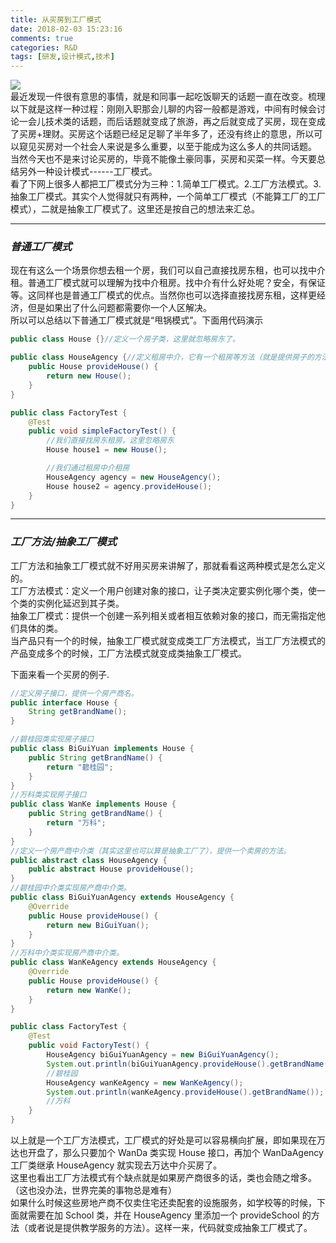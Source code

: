 ```yaml
---
title: 从买房到工厂模式
date: 2018-02-03 15:23:16
comments: true
categories: R&D
tags: [研发,设计模式,技术]
---
```

![](http://wx1.sinaimg.cn/mw690/ad108d28gy1fo3lzxi20ij20dw092dgt.jpg)  
最近发现一件很有意思的事情，就是和同事一起吃饭聊天的话题一直在改变。梳理以下就是这样一种过程：刚刚入职那会儿聊的内容一般都是游戏，中间有时候会讨论一会儿技术类的话题，而后话题就变成了旅游，再之后就变成了买房，现在变成了买房+理财。买房这个话题已经足足聊了半年多了，还没有终止的意思，所以可以窥见买房对一个社会人来说是多么重要，以至于能成为这么多人的共同话题。  
当然今天也不是来讨论买房的，毕竟不能像土豪同事，买房和买菜一样。今天要总结另外一种设计模式------工厂模式。  
看了下网上很多人都把工厂模式分为三种：1.简单工厂模式。2.工厂方法模式。3.抽象工厂模式。其实个人觉得就只有两种，一个简单工厂模式（不能算工厂的工厂模式），二就是抽象工厂模式了。这里还是按自己的想法来汇总。<!--more-->  

---
### *普通工厂模式*
现在有这么一个场景你想去租一个房，我们可以自己直接找房东租，也可以找中介租。普通工厂模式就可以理解为找中介租房。找中介有什么好处呢？安全，有保证等。这同样也是普通工厂模式的优点。当然你也可以选择直接找房东租，这样更经济，但是如果出了什么问题都需要你一个人区解决。  
所以可以总结以下普通工厂模式就是“甩锅模式”。下面用代码演示  
```java
public class House {}//定义一个房子类，这里就忽略房东了。

public class HouseAgency {//定义租房中介，它有一个租房等方法（就是提供房子的方法）
    public House provideHouse() {
        return new House();
    }
}

public class FactoryTest {
    @Test
    public void simpleFactoryTest() {
        //我们直接找房东租房，这里忽略房东
        House house1 = new House();

        //我们通过租房中介租房
        HouseAgency agency = new HouseAgency();
        House house2 = agency.provideHouse();
    }
}
```
---
### *工厂方法/抽象工厂模式*
工厂方法和抽象工厂模式就不好用买房来讲解了，那就看看这两种模式是怎么定义的。  
工厂方法模式：定义一个用户创建对象的接口，让子类决定要实例化哪个类，使一个类的实例化延迟到其子类。  
抽象工厂模式：提供一个创建一系列相关或者相互依赖对象的接口，而无需指定他们具体的类。  
当产品只有一个的时候，抽象工厂模式就变成类工厂方法模式，当工厂方法模式的产品变成多个的时候，工厂方法模式就变成类抽象工厂模式。 
 
 下面来看一个买房的例子.
```java
//定义房子接口，提供一个房产商名。
public interface House {
    String getBrandName();
}

//碧桂园类实现房子接口
public class BiGuiYuan implements House {
    public String getBrandName() {
        return "碧桂园";
    }
}
//万科类实现房子接口
public class WanKe implements House {
    public String getBrandName() {
        return "万科";
    }
}
//定义一个房产商中介类（其实这里也可以算是抽象工厂了），提供一个卖房的方法。
public abstract class HouseAgency {
    public abstract House provideHouse();
}
//碧桂园中介类实现房产商中介类。
public class BiGuiYuanAgency extends HouseAgency {
    @Override
    public House provideHouse() {
        return new BiGuiYuan();
    }
}
//万科中介类实现房产商中介类。
public class WanKeAgency extends HouseAgency {
    @Override
    public House provideHouse() {
        return new WanKe();
    }
}

public class FactoryTest {
    @Test
    public void FactoryTest() {
        HouseAgency biGuiYuanAgency = new BiGuiYuanAgency();
        System.out.println(biGuiYuanAgency.provideHouse().getBrandName());
        //碧桂园
        HouseAgency wanKeAgency = new WanKeAgency();
        System.out.println(wanKeAgency.provideHouse().getBrandName());
        //万科
    }
}
```
以上就是一个工厂方法模式，工厂模式的好处是可以容易横向扩展，即如果现在万达也开盘了，那么只要加个 WanDa 类实现 House 接口，再加个 WanDaAgency 工厂类继承 HouseAgency 就实现去万达中介买房了。  
这里也看出工厂方法模式有个缺点就是如果房产商很多的话，类也会随之增多。（这也没办法，世界完美的事物总是难有）  
如果什么时候这些房地产商不仅卖住宅还卖配套的设施服务，如学校等的时候，下面就需要在加 School 类，并在 HouseAgency 里添加一个 provideSchool 的方法（或者说是提供教学服务的方法）。这样一来，代码就变成抽象工厂模式了。 